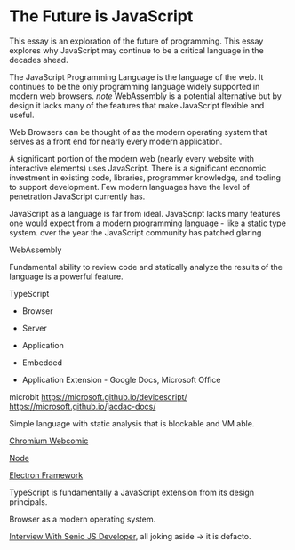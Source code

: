 # The Future is JavaScript

This essay is an exploration of the future of programming. This essay explores why JavaScript may continue to be a critical language in the decades ahead.

The JavaScript Programming Language is the language of the web. It continues to be the only programming language widely supported in modern web browsers. _note_ WebAssembly is a potential alternative but by design it lacks many of the features that make JavaScript flexible and useful.

Web Browsers can be thought of as the modern operating system that serves as a front end for nearly every modern application. 

A significant portion of the modern web (nearly every website with interactive elements) uses JavaScript. There is a significant economic investment in existing code, libraries, programmer knowledge, and tooling to support development. Few modern languages have the level of penetration JavaScript currently has.

JavaScript as a language is far from ideal. JavaScript lacks many features one would expect from a modern programming language - like a static type system. over the year the JavaScript community has patched glaring


WebAssembly

Fundamental ability to review code and statically analyze the results of the language is a powerful feature.

TypeScript

- Browser
- Server
- Application
- Embedded

- Application Extension -  Google Docs, Microsoft Office

microbit
https://microsoft.github.io/devicescript/
https://microsoft.github.io/jacdac-docs/

Simple language with static analysis that is blockable and VM able.


[Chromium Webcomic](https://www.google.com/googlebooks/chrome/med_00.html)

[Node](https://nodejs.org)

[Electron Framework](https://www.electronjs.org)

TypeScript is fundamentally a JavaScript extension from its design principals.

Browser as a modern operating system.

[Interview With Senio JS Developer](https://www.youtube.com/watch?v=Uo3cL4nrGOk&ab_channel=Programmersarealsohuman), all joking aside -> it is defacto.